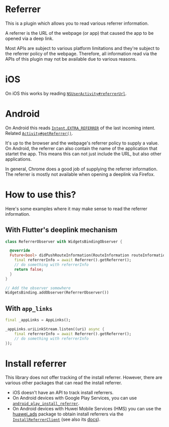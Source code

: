 # Referrer

This is a plugin which allows you to read various referrer information.

A referrer is the URL of the webpage (or app) that caused the app to be opened via a deep link.

Most APIs are subject to various platform limitations and they're subject to the referrer policy of the webpage.
Therefore, all information read via the APIs of this plugin may not be available due to various reasons.


# iOS

On iOS this works by reading [`NSUserActivity#referrerUrl`](https://developer.apple.com/documentation/foundation/nsuseractivity/2875762-referrerurl).

# Android

On Android this reads [`Intent.EXTRA_REFERRER`](https://developer.android.com/reference/android/content/Intent#EXTRA_REFERRER) of the last incoming intent.
Related [`Activity#getReferrer()`](https://developer.android.com/reference/android/app/Activity#getReferrer()).

It's up to the browser and the webpage's referrer policy to supply a value. On Android, the referrer can also contain the name of the application that 
startet the app. This means this can not just include the URL, but also other applications.

In general, Chrome does a good job of supplying the referrer information. The referrer is mostly not available when opening a deeplink via Firefox.

# How to use this?

Here's some examples where it may make sense to read the referrer information.

## With Flutter's deeplink mechanism

```dart
class ReferrerObserver with WidgetsBindingObserver {

  @override  
  Future<bool> didPushRouteInformation(RouteInformation routeInformation) async {
    final referrerInfo = await Referrer().getReferrer();
    // do something with referrerInfo
    return false;
  }
}

// Add the observer somewhere
WidgetsBinding.addObserver(ReferrerObserver())
```

## With `app_links`

```dart
final _appLinks = AppLinks();

_appLinks.uriLinkStream.listen((uri) async {
    final referrerInfo = await Referrer().getReferrer();
    // do something with referrerInfo
});
```

# Install referrer

This library does not offer tracking of the install referrer.
However, there are various other packages that can read the install referrer.

- iOS doesn't have an API to track install referrers.
- On Android devices with Google Play Services, you can use [`android_play_install_referrer`](https://pub.dev/packages/android_play_install_referrer).
- On Android devices with Huwei Mobile Services (HMS) you can use the [huawei_ads](https://pub.dev/packages/huawei_ads) package to obtain install referrers via the [`InstallReferrerClient`](https://pub.dev/documentation/huawei_ads/latest/huawei_ads/InstallReferrerClient-class.html) (see also its [docs](https://developer.huawei.com/consumer/en/doc/HMS-Plugin-Guides/install-referrer-0000001050439039-V1)).